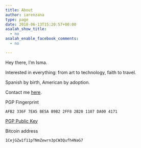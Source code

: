 ```yaml
---
title: About
author: iarenzana
type: page
date: 2018-06-13T15:20:57+00:00
asalah_show_title:
  - no
asalah_enable_facebook_comments:
  - no

---
```

Hey there, I&#8217;m Isma.

Interested in everything: from art to technology, faith to travel.

Spanish by birth, American by adoption.

Contact me [here][1].

PGP Fingerprint

```
AFB2 336F 7EA5 BE5A B9B2 2FF8 2B20 1107 DA00 4171
```

[PGP Public Key][2]

Bitcoin address

```
1CejGZw1f11pTNmZewrn3pCW3Qufh4NaG7
```

 [1]: mailto:isma@arenzana.org
 [2]: https://raw.githubusercontent.com/iarenzana/iarenzana.github.io/master/assets/misc/rsa_public_key.txt
